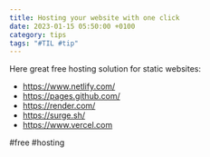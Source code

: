 ```yaml
---
title: Hosting your website with one click
date: 2023-01-15 05:50:00 +0100
category: tips
tags: "#TIL #tip"
---
```




Here great free hosting solution for static websites:

- https://www.netlify.com/
- https://pages.github.com/
- https://render.com/
- https://surge.sh/
- https://www.vercel.com

#free #hosting
